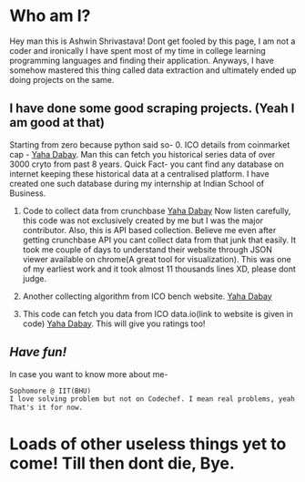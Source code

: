 # Who am I?
Hey man this is Ashwin Shrivastava! Dont get fooled by this page, I am not a coder and ironically I have spent most of my time in college learning programming languages and finding their application. Anyways, I have somehow mastered this thing called data extraction and ultimately ended up doing projects on the same. 

## I have done some good scraping projects. (Yeah I am good at that)
Starting from zero because python said so-
0. ICO details from coinmarket cap - [Yaha Dabay](https://github.com/ashwin1910/ICO/blob/master/code_to_share). Man this can fetch you historical series data of over 3000 cryto from past 8 years. Quick Fact- you cant find any database on internet keeping these historical data at a centralised platform. I have created one such database during my internship at Indian School of Business. 

1. Code to collect data from crunchbase [Yaha Dabay](https://github.com/ashwin1910/Crunchbase-data-code/blob/master/company_all_details) Now listen carefully, this code was not exclusively created by me but I was the major contributor. Also, this is API based collection. Believe me even after getting crunchbase API you cant collect data from that junk that easily. It took me couple of days to understand their website through JSON viewer available on chrome(A great tool for visualization). This was one of my earliest work and it took almost 11 thousands lines XD, please dont judge.

2. Another collecting algorithm from ICO bench website. [Yaha Dabay](https://github.com/ashwin1910/ICO-bench/blob/master/ico%20bench%20code)

3. This code can fetch you data from ICO data.io(link to website is given in code) [Yaha Dabay](https://github.com/ashwin1910/ICO.Data.IO-scarpe-codes/blob/master/code%20to%20scrape). This will give you ratings too!

## _Have fun!_

In case you want to know more about me-

```markdown
Sophomore @ IIT(BHU)
I love solving problem but not on Codechef. I mean real problems, yeah more into management than computers. In freetime I do some fun stuff with data. Data can communicate and we are the ones who will help them speak. I plan to help them(Data) in future so that my crush(management) can function smoothly. 
That's it for now.

```

# Loads of other useless things yet to come! Till then dont die, Bye.
